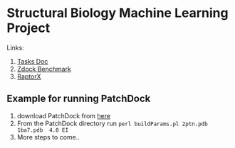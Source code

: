 # Structural Biology Machine Learning Project

Links:
1. [Tasks Doc](https://docs.google.com/document/d/1qvxntDFh5F84yEO1LBVDT8cNZrA7_KstXjd-2RdRQLM/edit?ts=5b67f9e8)
2. [Zdock Benchmark](https://zlab.umassmed.edu/benchmark)
3. [RaptorX](http://raptorx.uchicago.edu/ComplexContact/)

## Example for running PatchDock

1. download PatchDock from [here](http://bioinfo3d.cs.tau.ac.il/PatchDock/)
2. From the PatchDock directory run `perl buildParams.pl 2ptn.pdb 1ba7.pdb  4.0 EI`
3. More steps to come..
